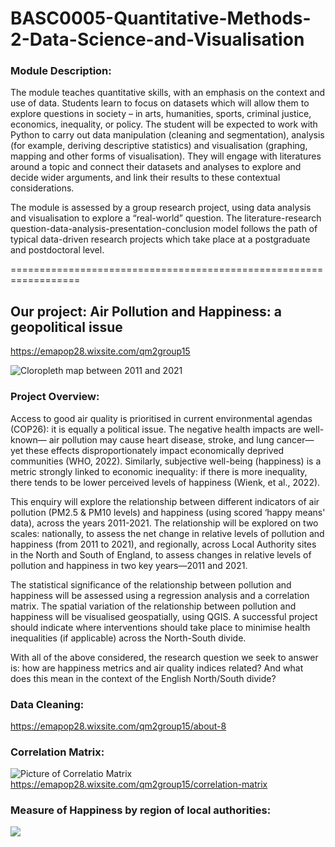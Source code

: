 # BASC0005-Quantitative-Methods-2-Data-Science-and-Visualisation
### Module Description:
The module teaches quantitative skills, with an emphasis on the context and use of data. Students learn to focus on datasets which will allow them to explore questions in society – in arts, humanities, sports, criminal justice, economics, inequality, or policy. The student will be expected to work with Python to carry out data manipulation (cleaning and segmentation), analysis (for example, deriving descriptive statistics) and visualisation (graphing, mapping and other forms of visualisation). They will engage with literatures around a topic and connect their datasets and analyses to explore and decide wider arguments, and link their results to these contextual considerations.

The module is assessed by a group research project, using data analysis and visualisation to explore a “real-world” question. The literature-research question-data-analysis-presentation-conclusion model follows the path of typical data-driven research projects which take place at a postgraduate and postdoctoral level.

==================================================================
## Our project: Air Pollution and Happiness: a geopolitical issue 
https://emapop28.wixsite.com/qm2group15

![Cloropleth map between 2011 and 2021](https://github.com/EmaaPop/BASC0005-Quantitative-Methods-2-Data-Science-and-Visualisation/blob/main/Data%20GIF%201.gif)

### Project Overview: 
Access to good air quality is prioritised in current environmental agendas (COP26): it is equally a political issue. The negative health impacts are well-known— air pollution may cause heart disease, stroke, and lung cancer— yet these effects disproportionately impact economically deprived communities (WHO, 2022). Similarly, subjective well-being (happiness) is a metric strongly linked to economic inequality: if there is more inequality, there tends to be lower perceived levels of happiness (Wienk, et al., 2022).

This enquiry will explore the relationship between different indicators of air pollution (PM2.5 & PM10 levels) and happiness (using scored ‘happy means' data), across the years 2011-2021. The relationship will be explored on two scales: nationally, to assess the net change in relative levels of pollution and happiness (from 2011 to 2021), and regionally, across Local Authority sites in the North and South of England, to assess changes in relative levels of pollution and happiness in two key years—2011 and 2021. 
 
The statistical significance of the relationship between pollution and happiness will be assessed using a regression analysis and a correlation matrix. The spatial variation of the relationship between pollution and happiness will be visualised geospatially, using QGIS. A successful project should indicate where interventions should take place to minimise health inequalities (if applicable) across the North-South divide.

With all of the above considered, the research question we seek to answer is: how are happiness metrics and air quality indices related? And what does this mean in the context of the English North/South divide?

### Data Cleaning:
https://emapop28.wixsite.com/qm2group15/about-8

### Correlation Matrix:
![Picture of Correlatio Matrix](https://github.com/EmaaPop/BASC0005-Quantitative-Methods-2-Data-Science-and-Visualisation/blob/main/Corr%20mat.png)
https://emapop28.wixsite.com/qm2group15/correlation-matrix

### Measure of Happiness by region of local authorities:
![](https://github.com/EmaaPop/BASC0005-Quantitative-Methods-2-Data-Science-and-Visualisation/blob/main/newplot%20(3).png)


